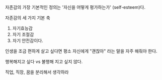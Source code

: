 자존감의 가장 기본적인 정의는 '자신을 어떻게 평가하는가' (self-esteem)다.

자존감의 세 가지 기본 축  
1) 자기효능감
2) 자기 조절감
3) 자기 안전감이다.

인생을 조금 편하게 살고 싶다면 평소 자신에게 "괜찮아" 라는 말을 자주 해줘야 한다.

행복해지고 싶다 vs 불행해 지고 싶지 않다.

직업, 직장, 꿈을 분리해서 생각하라

